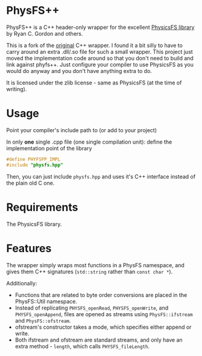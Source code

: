 PhysFS++
========

PhysFS++ is a C++ header-only wrapper for the excellent [PhysicsFS library][1] by Ryan C.
Gordon and others.

This is a fork of the [original](https://github.com/kahowell/physfs-cpp) C++ wrapper. I found it a bit silly to have to carry around an extra .dll/.so file for such a small wrapper. 
This project just moved the implementation code around so that you don't need to build and link against phyfs++. Just configure your compiler to use PhysicsFS as you would do anyway and you don't have anything extra to do.

[1]: http://icculus.org/physfs

It is licensed under the zlib license - same as PhysicsFS (at the time of 
writing).

Usage
=====

Point your compiler's include path to (or add to your project)

In only **one** single .cpp file (one single compilation unit): define the implementation point of the library

```cpp
#define PHYFSPP_IMPL
#include "physfs.hpp"
```

Then, you can just include `physfs.hpp` and uses it's C++ interface instead of the plain old C one.

Requirements
============
The PhysicsFS library.

Features
========
The wrapper simply wraps most functions in a PhysFS namespace, and gives them 
C++ signatures (`std::string` rather than `const char *`).

Additionally:
 - Functions that are related to byte order conversions are placed in the 
PhysFS::Util namespace.
 - Instead of replicating `PHYSFS_openRead`, `PHYSFS_openWrite`, and 
`PHYSFS_openAppend`, files are opened as streams using `PhysFS::ifstream` and 
`PhysFS::ofstream`.
 - ofstream's constructor takes a mode, which specifies either append or write.
 - Both ifstream and ofstream are standard streams, and only have an extra
 method - `length`, which calls `PHYSFS_fileLength`.
